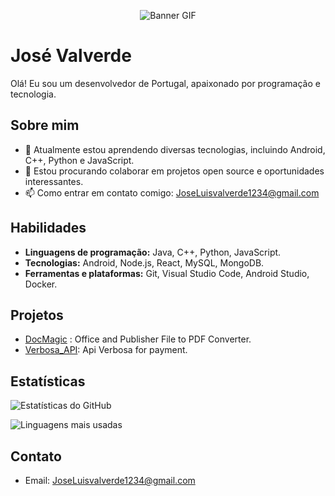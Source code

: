 
<p align="center">
  <img src="https://media.giphy.com/media/qgQUggAC3Pfv687qPC/giphy.gif" alt="Banner GIF">
</p>



# José Valverde
Olá! Eu sou um desenvolvedor de Portugal, apaixonado por programação e tecnologia.


## Sobre mim
- 🌱 Atualmente estou aprendendo diversas tecnologias, incluindo Android, C++, Python e JavaScript.
- 👯 Estou procurando colaborar em projetos open source e oportunidades interessantes.
- 📫 Como entrar em contato comigo: JoseLuisvalverde1234@gmail.com

## Habilidades
- **Linguagens de programação:** Java, C++, Python, JavaScript.
- **Tecnologias:** Android, Node.js, React, MySQL, MongoDB.
- **Ferramentas e plataformas:** Git, Visual Studio Code, Android Studio, Docker.

## Projetos
- [DocMagic](https://github.com/ValverdeJos/DocMagic) : Office and Publisher File to PDF Converter.
- [Verbosa_API](https://github.com/ValverdeJos/Verbosa_API): Api Verbosa for payment.


## Estatísticas
![Estatísticas do GitHub](https://github-readme-stats.vercel.app/api?username=ValverdeJos&show_icons=true&theme=synthwave)

![Linguagens mais usadas](https://github-readme-stats.vercel.app/api/top-langs/?username=ValverdeJos&layout=compact&theme=synthwave)


## Contato
- Email: JoseLuisvalverde1234@gmail.com

